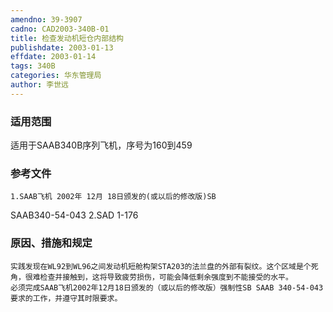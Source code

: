 ```yaml
---
amendno: 39-3907
cadno: CAD2003-340B-01
title: 检查发动机短仓内部结构
publishdate: 2003-01-13
effdate: 2003-01-14
tags: 340B
categories: 华东管理局
author: 李世远
---
```


### 适用范围 
适用于SAAB340B序列飞机，序号为160到459

<!--more-->
### 参考文件
    1.SAAB飞机 2002年 12月 18日颁发的(或以后的修改版)SB 
SAAB340-54-043     2.SAD 1-176 

### 原因、措施和规定 
    实践发现在WL92到WL96之间发动机短舱构架STA203的法兰盘的外部有裂纹。这个区域是个死角，很难检查并接触到，这将导致疲劳损伤，可能会降低剩余强度到不能接受的水平。 
    必须完成SAAB飞机2002年12月18日颁发的（或以后的修改版）强制性SB SAAB 340-54-043要求的工作，并遵守其时限要求。
